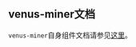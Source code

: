 ## venus-miner文档

`venus-miner`自身组件文档请参见[这里](https://github.com/filecoin-project/venus-miner/tree/master/docs/)。